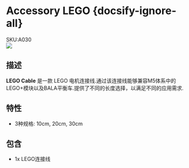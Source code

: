 # Accessory LEGO {docsify-ignore-all}

<div class="badge badge-pill badge-primary product_sku_tag">SKU:A030</div>

<div class="product_pic"><img src="assets/img/product_pics/accessory/lego_cable_01.webp"></div>

## 描述

**LEGO Cable** 是一款 LEGO 电机连接线.通过该连接线能够兼容M5体系中的LEGO+模块以及BALA平衡车.提供了不同的长度选择，以满足不同的应用需求.

## 特性

-  3种规格: 10cm, 20cm, 30cm

## 包含

- 1x LEGO连接线

<script>

   var purchase_link = 'https://m5stack.com/collections/m5-accessory/products/m5stack-lego-motor-adapter-cable';


   anchor_search(purchase_link);
   scrollFunc();

</script>